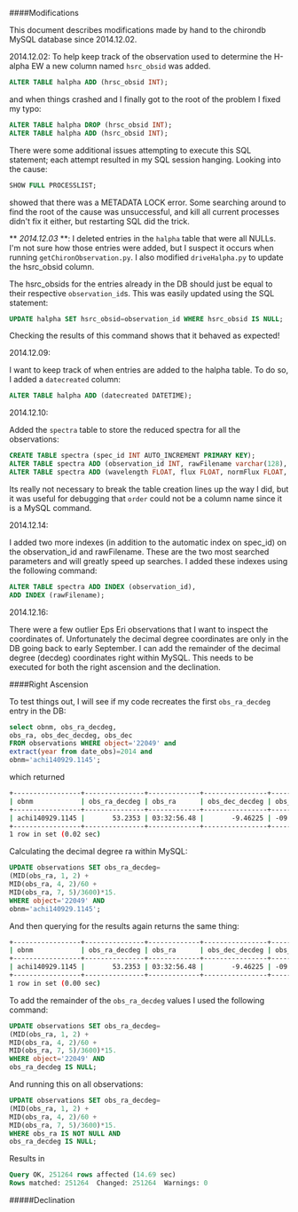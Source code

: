 ####Modifications

This document describes modifications made by hand
to the chirondb MySQL database since 2014.12.02.

2014.12.02:
To help keep track of the observation used to
determine the H-alpha EW a new column named
`hsrc_obsid` was added.

```SQL
ALTER TABLE halpha ADD (hrsc_obsid INT);
```

and when things crashed and I finally got to the
root of the problem I fixed my typo:

```SQL
ALTER TABLE halpha DROP (hrsc_obsid INT);
ALTER TABLE halpha ADD (hsrc_obsid INT);
```

There were some additional issues attempting to
execute this SQL statement; each attempt resulted
in my SQL session hanging. Looking into the cause:

```SQL
SHOW FULL PROCESSLIST;
```
showed that there was a METADATA LOCK error. Some
searching around to find the root of the cause was
unsuccessful, and kill all current processes didn't
fix it either, but restarting SQL did the trick.

** *2014.12.03* **:
I deleted entries in the `halpha` table that were all
NULLs. I'm not sure how those entries were added, but
I suspect it occurs when running `getChironObservation.py`.
I also modified `driveHalpha.py` to update the hsrc_obsid
column.

The hsrc_obsids for the entries already in the DB should
just be equal to their respective `observation_id`s. This
was easily updated using the SQL statement:

```SQL
UPDATE halpha SET hsrc_obsid=observation_id WHERE hsrc_obsid IS NULL;
```

Checking the results of this command shows that it
behaved as expected!

2014.12.09:

I want to keep track of when entries are added to the
halpha table. To do so, I added a `datecreated` column:

```SQL
ALTER TABLE halpha ADD (datecreated DATETIME);
```

2014.12.10:

Added the `spectra` table to store the reduced
spectra for all the observations:

```SQL
CREATE TABLE spectra (spec_id INT AUTO_INCREMENT PRIMARY KEY);
ALTER TABLE spectra ADD (observation_id INT, rawFilename varchar(128), echelleOrder INT);
ALTER TABLE spectra ADD (wavelength FLOAT, flux FLOAT, normFlux FLOAT, dateAdded DATETIME);
```
Its really not necessary to break the table creation
lines up the way I did, but it was useful for debugging
that `order` could not be a column name since
it is a MySQL command.

2014.12.14:

I added two more indexes (in addition to the automatic
 index on spec_id) on the observation_id and
 rawFilename. These are the two most searched
 parameters and will greatly speed up searches. I
 added these indexes using the following command:

 ```SQL
 ALTER TABLE spectra ADD INDEX (observation_id),
 ADD INDEX (rawFilename);
 ```

2014.12.16:

There were a few outlier Eps Eri observations that
I want to inspect the coordinates of. Unfortunately
the decimal degree coordinates are only in the DB
going back to early September. I can add the
remainder of the decimal degree (decdeg)
coordinates right within MySQL. This needs to be
executed for both the right ascension and the
declination.

####Right Ascension

To test things out, I will see if my code recreates
the first `obs_ra_decdeg` entry in the DB:
```SQL
select obnm, obs_ra_decdeg,
obs_ra, obs_dec_decdeg, obs_dec
FROM observations WHERE object='22049' and
extract(year from date_obs)=2014 and
obnm='achi140929.1145';
```
which returned
```sh
+-----------------+---------------+-------------+----------------+-------------+
| obnm            | obs_ra_decdeg | obs_ra      | obs_dec_decdeg | obs_dec     |
+-----------------+---------------+-------------+----------------+-------------+
| achi140929.1145 |       53.2353 | 03:32:56.48 |       -9.46225 | -09:27:44.1 |
+-----------------+---------------+-------------+----------------+-------------+
1 row in set (0.02 sec)
```
Calculating the decimal degree ra within MySQL:
```SQL
UPDATE observations SET obs_ra_decdeg=
(MID(obs_ra, 1, 2) +
MID(obs_ra, 4, 2)/60 +
MID(obs_ra, 7, 5)/3600)*15.
WHERE object='22049' AND
obnm='achi140929.1145';
```
And then querying for the results again returns
the same thing:
```sh
+-----------------+---------------+-------------+----------------+-------------+
| obnm            | obs_ra_decdeg | obs_ra      | obs_dec_decdeg | obs_dec     |
+-----------------+---------------+-------------+----------------+-------------+
| achi140929.1145 |       53.2353 | 03:32:56.48 |       -9.46225 | -09:27:44.1 |
+-----------------+---------------+-------------+----------------+-------------+
1 row in set (0.00 sec)
```

To add the remainder
of the `obs_ra_decdeg` values I used the following
command:

```SQL
UPDATE observations SET obs_ra_decdeg=
(MID(obs_ra, 1, 2) +
MID(obs_ra, 4, 2)/60 +
MID(obs_ra, 7, 5)/3600)*15.
WHERE object='22049' AND
obs_ra_decdeg IS NULL;
```

And running this on all observations:
```SQL
UPDATE observations SET obs_ra_decdeg=
(MID(obs_ra, 1, 2) +
MID(obs_ra, 4, 2)/60 +
MID(obs_ra, 7, 5)/3600)*15.
WHERE obs_ra IS NOT NULL AND
obs_ra_decdeg IS NULL;
```

Results in

```SQL
Query OK, 251264 rows affected (14.69 sec)
Rows matched: 251264  Changed: 251264  Warnings: 0
```

#####Declination
